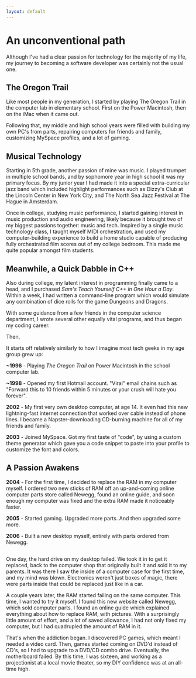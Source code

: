 ```yaml
---
layout: default
---
```


# An unconventional path

Although I've had a clear passion for technology for the majority of my life,
my journey to becoming a software developer was certainly not the usual one.

## The Oregon Trail

Like most people in my generation, I started by playing The Oregon Trail in the computer lab
in elementary school. First on the Power Macintosh, then on the iMac when it came out.

Following that, my middle and high school years were filled with building my own PC's from parts,
repairing computers for friends and family, customizing MySpace profiles, and a lot of gaming.

## Musical Technology

Starting in 5th grade, another passion of mine was music. I played trumpet in multiple school bands,
and by sophomore year in high school it was my primary focus. By my junior year I had made it into
a special extra-curricular jazz band which included highlight performances such as Dizzy's Club at
the Lincoln Center in New York City, and The North Sea Jazz Festival at The Hague in Amsterdam.

Once in college, studying music performance, I started gaining interest in music production
and audio engineering, likely because it brought two of my biggest passions together: music and tech.
Inspired by a single music technology class, I taught myself MIDI orchestration,
and used my computer-building experience to build a home studio capable of producing fully orchestrated
film scores out of my college bedroom. This made me quite popular amongst film students.

## Meanwhile, a Quick Dabble in C++

Also during college, my latent interest in programming finally came to a head, and I purchased
*Sam's Teach Yourself C++ in One Hour a Day*. Within a week, I had written a command-line program
which would simulate any combination of dice rolls for the game Dungeons and Dragons.

With some guidance from a few friends in the computer science department, I wrote several other
equally vital programs, and thus began my coding career.

Then, 

It starts off relatively similarly to how I imagine most tech geeks in my age group grew up:

**~1996** - Playing *The Oregon Trail* on Power Macintosh in the school computer lab.

**~1998** - Opened my first Hotmail account. "Viral" email chains such as
"Forward this to 10 friends within 5 minutes or your crush will hate you forever".

**2002** - My first very own desktop computer, at age 14. It even had this new lightning-fast
internet connection that worked over cable instead of phone lines.
I became a Napster-downloading CD-burning machine for all of my friends and family.

**2003** - Joined MySpace. Got my first taste of "code", by using a custom theme
generator which gave you a code snippet to paste into your profile to customize the font and colors.

## A Passion Awakens

**2004** - For the first time, I decided to replace the RAM in my computer myself.
I ordered two new sticks of RAM off an up-and-coming online computer parts store called Newegg,
found an online guide, and soon enough my computer was fixed and the extra RAM made it noticeably faster.

**2005** - Started gaming. Upgraded more parts. And then upgraded some more.

**2006** - Built a new desktop myself, entirely with parts ordered from Newegg.

## 


One day, the hard drive on my desktop failed. We took it in to get it replaced, back to the
computer shop that originally built it and sold it to my parents.
It was there I saw the inside of a computer case for the first time, and my mind was blown.
Electronics weren't just boxes of magic, there were parts inside that could be replaced just like in a car.

A couple years later, the RAM started failing on the same computer. This time, I wanted to
try it myself. I found this new website called Newegg, which sold computer parts.
I found an online guide which explained everything about how to replace RAM, with pictures.
With a surprisingly little amount of effort, and a lot of saved allowance, I had not only
fixed my computer, but I had quadrupled the amount of RAM in it.

That's when the addiction began. I discovered PC games, which meant I needed a video card.
Then, games started coming on DVD'd instead of CD's, so I had to upgrade to a DVD/CD combo drive.
Eventually, the motherboard failed. By this time, I was sixteen, and working as a projectionist
at a local movie theater, so my DIY confidence was at an all-time high.



